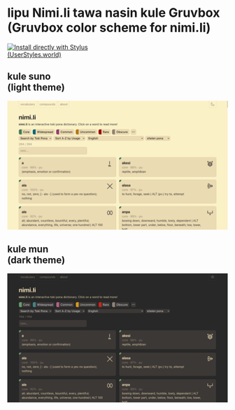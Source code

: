 # lipu Nimi.li tawa nasin kule Gruvbox<br>(Gruvbox color scheme for nimi.li)
[![Install directly with Stylus](https://img.shields.io/badge/Install%20directly%20with-Stylus-00adad.svg)](https://github.com/MarshDeer/nimi.li_gruvbox/raw/main/nimiligruvbox.user.css)<br>
<a href="https://userstyles.world/api/style/8239.user.css">(UserStyles.world)</a>

## kule suno<br>(light theme)
<img src="sitelen/suno.png">

## kule mun<br>(dark theme)
<img src="sitelen/mun.png">
